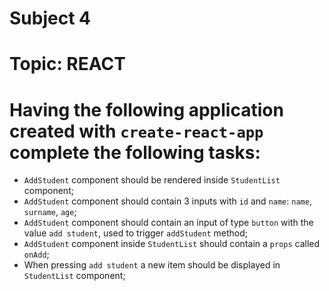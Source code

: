 # Subject 4
# Topic: REACT

# Having the following application created with `create-react-app` complete the following tasks:
- `AddStudent` component should be rendered inside `StudentList` component;
- `AddStudent` component should contain 3 inputs with `id` and `name`: `name`, `surname`, `age`;
- `AddStudent` component should contain an input of type `button` with the value `add student`, used to trigger `addStudent` method;
- `AddStudent` component inside `StudentList` should contain a `props` called `onAdd`;
- When pressing `add student` a new item should be displayed in `StudentList` component;